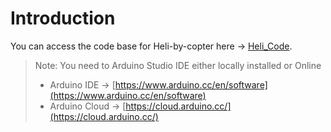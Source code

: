# Introduction

You can access the code base for Heli-by-copter here -> [Heli_Code](./Heli_Code.zip).

>Note: You need to Arduino Studio IDE either locally installed or Online
>
> - Arduino IDE -> [https://www.arduino.cc/en/software](https://www.arduino.cc/en/software)
> - Arduino Cloud -> [https://cloud.arduino.cc/](https://cloud.arduino.cc/)